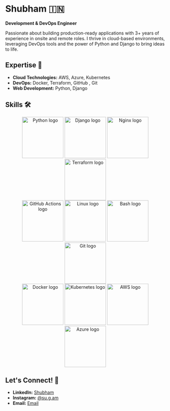 # Shubham 🇮🇳

**Development & DevOps Engineer**

Passionate about building production-ready applications with 3+ years of experience in onsite and remote roles. I thrive in cloud-based environments, leveraging DevOps tools and the power of Python and Django to bring ideas to life.

## Expertise 🚀

* **Cloud Technologies:** AWS, Azure, Kubernetes
* **DevOps:** Docker, Terraform, GitHub , Git
* **Web Development:** Python, Django

## Skills 🛠️

<p align="center">
  <img src="https://cdn.jsdelivr.net/gh/devicons/devicon/icons/python/python-original.svg" alt="Python logo" width="130" height="130" />
  <img src="https://cdn.jsdelivr.net/gh/devicons/devicon/icons/django/django-plain.svg" alt="Django logo" width="130" height="130" />
  <img src="https://cdn.jsdelivr.net/gh/devicons/devicon/icons/nginx/nginx-original.svg" alt="Nginx logo" width="130" height="130" />
  <img src="https://cdn.jsdelivr.net/gh/devicons/devicon/icons/terraform/terraform-original.svg" alt="Terraform logo" width="130" height="130" /> 
  <br>
  <img src="https://cdn.jsdelivr.net/gh/devicons/devicon/icons/githubactions/githubactions-original.svg" alt="GitHub Actions logo" width="130" height="130" />
<img src="https://cdn.jsdelivr.net/gh/devicons/devicon/icons/linux/linux-original.svg" alt="Linux logo" width="130" height="130" />
<img src="https://cdn.jsdelivr.net/gh/devicons/devicon/icons/bash/bash-original.svg" alt="Bash logo" width="130" height="130" />
  <img src="https://cdn.jsdelivr.net/gh/devicons/devicon/icons/git/git-original.svg" alt="Git logo" width="130" height="130" /> 
  <br>
    <img src="https://cdn.jsdelivr.net/gh/devicons/devicon/icons/docker/docker-original.svg" alt="Docker logo" width="130" height="130" />
  <img src="https://cdn.jsdelivr.net/gh/devicons/devicon/icons/kubernetes/kubernetes-plain.svg" alt="Kubernetes logo" width="130" height="130" />
  <img src="https://cdn.jsdelivr.net/gh/devicons/devicon/icons/amazonwebservices/amazonwebservices-original-wordmark.svg" alt="AWS logo" width="130" height="130" />
  <img src="https://cdn.jsdelivr.net/gh/devicons/devicon/icons/azure/azure-original.svg" alt="Azure logo" width="130" height="130" /> 
  
</p>

## Let's Connect! 🤝

* **LinkedIn:** [Shubham](https://www.linkedin.com/in/shubhammca88/)
* **Instagram:** [@su.g.am](https://www.instagram.com/in/su.g.am/) 
* **Email:** [Email](mailto:byshubham6@gmail.com)

